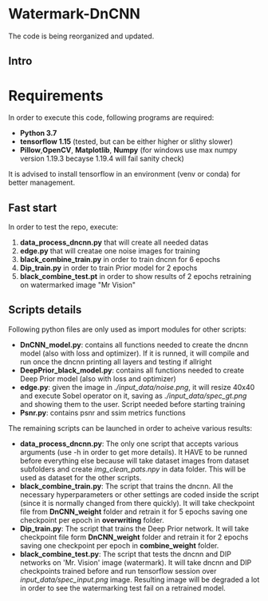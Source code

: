 # Watermark-DnCNN
The code is being reorganized and updated.

## Intro

# Requirements

In order to execute this code, following programs are required:
- __Python 3.7__
- __tensorflow 1.15__ (tested, but can be either higher or slithy slower)
- __Pillow__,__OpenCV__, __Matplotlib__, __Numpy__ (for windows use max numpy version 1.19.3 becayse 1.19.4 will fail sanity check)

It is advised to install tensorflow in an environment (venv or conda) for better management.

## Fast start

In order to test the repo, execute:

1. __data_process_dncnn.py__ that will create all needed datas
2. __edge.py__ that will creatae one noise images for training
3. __black_combine_train.py__ in order to train dncnn for 6 epochs 
4. __Dip_train.py__ in order to train Prior model for 2 epochs
5. __black_combine_test.pt__ in order to show results of 2 epochs retraining on watermarked image "Mr Vision"

## Scripts details

Following python files are only used as import modules for other scripts:

- __DnCNN_model.py__: contains all functions needed to create the dncnn model (also with loss and optimizer). 
If it is runned, it will compile and run once the dncnn printing all layers and testing if allright
- __DeepPrior_black_model.py__: contains all functions needed to create Deep Prior model (also with loss and optimizer)
- __edge.py__: given the image in *./input_data/noise.png*, it will resize 40x40 and execute Sobel operator on it, saving as *./input_data/spec_gt.png* and showing them to the user. Script needed before starting training
- __Psnr.py__: contains psnr and ssim metrics functions

The remaining scripts can be launched in order to acheive various results:

- __data_process_dncnn.py__: The only one script that accepts various arguments (use -h in order to get more details).
It HAVE to be runned before everything else because will take dataset images from dataset subfolders and create *img_clean_pats.npy* in data folder.
This will be used as dataset for the other scripts.
- __black_combine_train.py__: The script that trains the dncnn.
All the necessary hyperparameters or other settings are coded inside the script (since it is normally changed from there quickly).
It will take checkpoint file from __DnCNN_weight__ folder and retrain it for 5 epochs saving one checkpoint per epoch in __overwriting__ folder.
- __Dip_train.py__: The script that trains the Deep Prior network.
It will take checkpoint file form __DnCNN_weight__ folder and retrain it for 2 epochs saving one checkpoint per epoch in __combine_weight__ folder.
- __black_combine_test.py__: The script that tests the dncnn and DIP networks on 'Mr. Vision' image (watermark).
It will take dncnn and DIP checkpoints trained before and run tensorflow session over *input_data/spec_input.png* image.
Resulting image will be degraded a lot in order to see the watermarking test fail on a retrained model.
